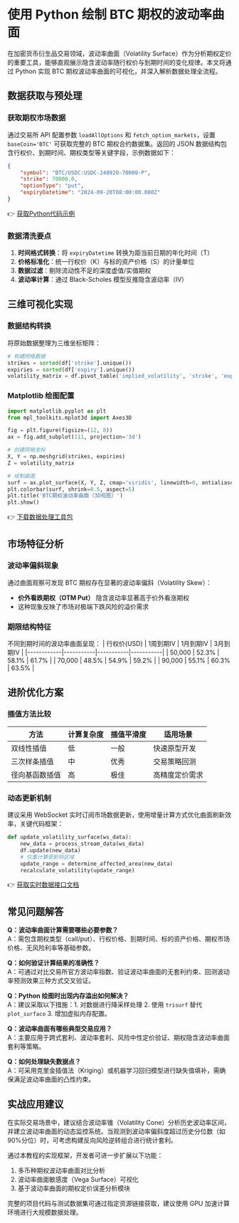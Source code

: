# 使用 Python 绘制 BTC 期权的波动率曲面

在加密货币衍生品交易领域，波动率曲面（Volatility Surface）作为分析期权定价的重要工具，能够直观展示隐含波动率随行权价与到期时间的变化规律。本文将通过 Python 实现 BTC 期权波动率曲面的可视化，并深入解析数据处理全流程。

## 数据获取与预处理

### 获取期权市场数据
通过交易所 API 配置参数 `loadAllOptions` 和 `fetch_option_markets`，设置 `baseCoin='BTC'` 可获取完整的 BTC 期权合约数据集。返回的 JSON 数据结构包含行权价、到期时间、期权类型等关键字段，示例数据如下：

```json
{
    "symbol": "BTC/USDC:USDC-240920-70000-P",
    "strike": 70000.0,
    "optionType": "put",
    "expiryDatetime": "2024-09-20T08:00:00.000Z"
}
```

👉 [获取Python代码示例](https://bit.ly/okx_welcome)

### 数据清洗要点
1. **时间格式转换**：将 `expiryDatetime` 转换为距当前日期的年化时间（T）
2. **价格标准化**：统一行权价（K）与标的资产价格（S）的计量单位
3. **数据过滤**：剔除流动性不足的深度虚值/实值期权
4. **波动率计算**：通过 Black-Scholes 模型反推隐含波动率（IV）

## 三维可视化实现

### 数据结构转换
将原始数据整理为三维坐标矩阵：
```python
# 构建网格数据
strikes = sorted(df['strike'].unique())
expiries = sorted(df['expiry'].unique())
volatility_matrix = df.pivot_table('implied_volatility', 'strike', 'expiry').values
```

### Matplotlib 绘图配置
```python
import matplotlib.pyplot as plt
from mpl_toolkits.mplot3d import Axes3D

fig = plt.figure(figsize=(12, 8))
ax = fig.add_subplot(111, projection='3d')

# 创建网格坐标
X, Y = np.meshgrid(strikes, expiries)
Z = volatility_matrix

# 绘制曲面
surf = ax.plot_surface(X, Y, Z, cmap='viridis', linewidth=0, antialiased=True)
plt.colorbar(surf, shrink=0.5, aspect=5)
plt.title('BTC期权波动率曲面（3D视图）')
plt.show()
```

👉 [下载数据处理工具包](https://bit.ly/okx_welcome)

## 市场特征分析

### 波动率偏斜现象
通过曲面观察可发现 BTC 期权存在显著的波动率偏斜（Volatility Skew）：
- **价外看跌期权（OTM Put）** 隐含波动率显著高于价外看涨期权
- 这种现象反映了市场对极端下跌风险的溢价需求

### 期限结构特征
不同到期时间的波动率曲面呈现：
| 行权价(USD) | 1周到期IV | 1月到期IV | 3月到期IV |
|------------|-----------|-----------|-----------|
| 50,000     | 52.3%     | 58.1%     | 61.7%     |
| 70,000     | 48.5%     | 54.9%     | 59.2%     |
| 90,000     | 55.1%     | 60.3%     | 63.5%     |

## 进阶优化方案

### 插值方法比较
| 方法            | 计算复杂度 | 插值平滑度 | 适用场景            |
|-----------------|------------|------------|---------------------|
| 双线性插值      | 低         | 一般       | 快速原型开发        |
| 三次样条插值    | 中         | 优秀       | 交易策略回测        |
| 径向基函数插值  | 高         | 极佳       | 高精度定价需求      |

### 动态更新机制
建议采用 WebSocket 实时订阅市场数据更新，使用增量计算方式优化曲面刷新效率，关键代码框架：
```python
def update_volatility_surface(ws_data):
    new_data = process_stream_data(ws_data)
    df.update(new_data)
    # 仅重计算受影响区域
    update_range = determine_affected_area(new_data)
    recalculate_volatility(update_range)
```

👉 [获取实时数据接口文档](https://bit.ly/okx_welcome)

## 常见问题解答

**Q：波动率曲面计算需要哪些必要参数？**  
A：需包含期权类型（call/put）、行权价格、到期时间、标的资产价格、期权市场价格、无风险利率等基础参数。

**Q：如何验证计算结果的准确性？**  
A：可通过对比交易所官方波动率指数、验证波动率曲面的无套利约束、回测波动率预测效果三种方式交叉验证。

**Q：Python 绘图时出现内存溢出如何解决？**  
A：建议采取以下措施：1. 对数据进行降采样处理 2. 使用 `trisurf` 替代 `plot_surface` 3. 增加虚拟内存配置。

**Q：波动率曲面有哪些典型交易应用？**  
A：主要应用于跨式套利、波动率套利、风险中性定价验证、期权隐含波动率曲面套利等策略。

**Q：如何处理缺失数据点？**  
A：可采用克里金插值法（Kriging）或机器学习回归模型进行缺失值填补，需确保满足波动率曲面的凸性约束。

## 实战应用建议

在实际交易场景中，建议结合波动率锥（Volatility Cone）分析历史波动率区间，并建立波动率曲面的动态监控系统。当观测到波动率偏斜度超过历史分位数（如90%分位）时，可考虑构建反向风险逆转组合进行统计套利。

通过本教程的实现框架，开发者可进一步扩展以下功能：
1. 多币种期权波动率曲面对比分析
2. 波动率曲面敏感度（Vega Surface）可视化
3. 基于波动率曲面的期权定价误差分析模块

完整的项目代码与测试数据集可通过指定资源链接获取，建议使用 GPU 加速计算环境进行大规模数据处理。
